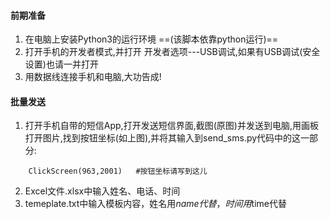 
#### 前期准备
1. 在电脑上安装Python3的运行环境 ==(该脚本依靠python运行)==
2. 打开手机的开发者模式,并打开 开发者选项---USB调试,如果有USB调试(安全设置)也请一并打开
3. 用数据线连接手机和电脑,大功告成!
#### 批量发送
1. 打开手机自带的短信App,打开发送短信界面,截图(原图)并发送到电脑,用画板打开图片,找到按钮坐标(如上图),并将其输入到send_sms.py代码中的这一部分:
```
    ClickScreen(963,2001)   #按钮坐标请写到这儿
```
2. Excel文件.xlsx中输入姓名、电话、时间
3. temeplate.txt中输入模板内容，姓名用$name代替，时间用$time代替